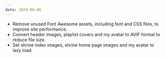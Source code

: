 ```yaml
---
date: 2024-06-06
---
```


* Remove unused Font Awesome assets, including font and CSS files, to improve site performance.
* Convert header images, playlist covers and my avatar to AVIF format to reduce file size.
* Set shrine index images, shrine home page images and my avatar to lazy load.